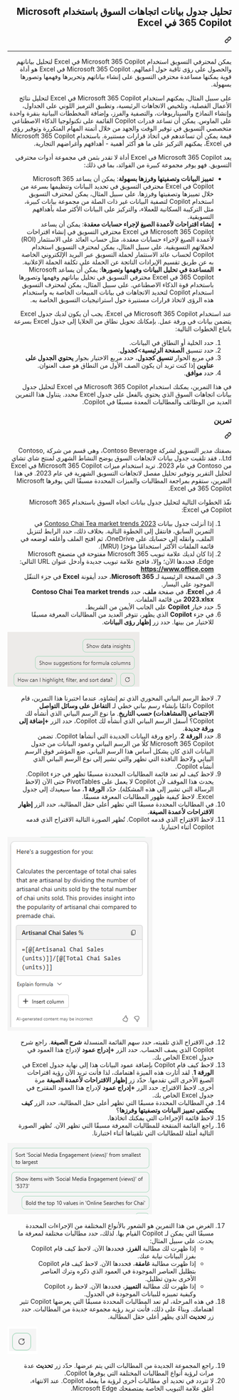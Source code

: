 <div class="Box-sc-g0xbh4-0 eoaCFS js-snippet-clipboard-copy-unpositioned undefined" data-hpc="true"><article class="markdown-body entry-content container-lg" itemprop="text"><div class="markdown-heading" dir="rtl"><h1 tabindex="-1" class="heading-element" dir="rtl">تحليل جدول بيانات اتجاهات السوق باستخدام Microsoft 365 Copilot في Excel</h1><a id="user-content-تحليل-جدول-بيانات-اتجاهات-السوق-باستخدام-microsoft-365-copilot-في-excel" class="anchor" aria-label="Permalink: تحليل جدول بيانات اتجاهات السوق باستخدام Microsoft 365 Copilot في Excel" href="#تحليل-جدول-بيانات-اتجاهات-السوق-باستخدام-microsoft-365-copilot-في-excel"><svg class="octicon octicon-link" viewBox="0 0 16 16" version="1.1" width="16" height="16" aria-hidden="true"><path d="m7.775 3.275 1.25-1.25a3.5 3.5 0 1 1 4.95 4.95l-2.5 2.5a3.5 3.5 0 0 1-4.95 0 .751.751 0 0 1 .018-1.042.751.751 0 0 1 1.042-.018 1.998 1.998 0 0 0 2.83 0l2.5-2.5a2.002 2.002 0 0 0-2.83-2.83l-1.25 1.25a.751.751 0 0 1-1.042-.018.751.751 0 0 1-.018-1.042Zm-4.69 9.64a1.998 1.998 0 0 0 2.83 0l1.25-1.25a.751.751 0 0 1 1.042.018.751.751 0 0 1 .018 1.042l-1.25 1.25a3.5 3.5 0 1 1-4.95-4.95l2.5-2.5a3.5 3.5 0 0 1 4.95 0 .751.751 0 0 1-.018 1.042.751.751 0 0 1-1.042.018 1.998 1.998 0 0 0-2.83 0l-2.5 2.5a1.998 1.998 0 0 0 0 2.83Z"></path></svg></a></div>
<hr>
<p dir="rtl">يمكن لمحترفي التسويق استخدام Microsoft 365 Copilot في Excel لتحليل بياناتهم والحصول على رؤى ثاقبة حول أعمالهم. Microsoft 365 Copilot في Excel هو أداة قوية يمكنها مساعدة محترفي التسويق على إنشاء بياناتهم وتحريرها وفهمها وتصورها بسهولة.</p>
<p dir="rtl">على سبيل المثال، يمكنهم استخدام Microsoft 365 Copilot في Excel لتحليل نتائج الأعمال الفصلية، وتلخيص الاتجاهات الرئيسية، وتطبيق الترميز اللوني على الجداول، وإنشاء النماذج والسيناريوهات، والتصفية والفرز، وإضافة المخططات البيانية بنقرة واحدة على الماوس. يمكن أن تساعد قدرات Copilot القائمة على تكنولوجيا الذكاء الاصطناعي متخصصي التسويق في توفير الوقت والجهد من خلال أتمتة المهام المتكررة وتوفير رؤى قيمة يمكن أن تساعدهم في اتخاذ قرارات مستنيرة. باستخدام Microsoft 365 Copilot في Excel، يمكنهم التركيز على ما هو أكثر أهمية - أهدافهم وأغراضهم التجارية.</p>
<p dir="rtl">يعد Microsoft 365 Copilot في Excel أداة لا تقدر بثمن في مجموعة أدوات محترفي التسويق. فهو يوفر مجموعة كبيرة من الفوائد، بما في ذلك:</p>
<ul dir="rtl">
<li><strong>تمييز البيانات وتصفيتها وفرزها بسهولة</strong>: يمكن أن يساعد Microsoft 365 Copilot في Excel محترفي التسويق في تحديد البيانات وتنظيمها بسرعة من خلال تمييزها وتصفيتها وفرزها. على سبيل المثال، يمكن لمحترف التسويق استخدام Copilot لتصفية البيانات غير ذات الصلة من مجموعة بيانات كبيرة، مثل التركيبة السكانية للعملاء، والتركيز على البيانات الأكثر صلة بأهدافهم التسويقية.</li>
<li><strong>إنشاء اقتراحات لأعمدة الصيغ لإجراء حسابات معقدة</strong>: يمكن أن يساعد Microsoft 365 Copilot في Excel محترفي التسويق في إنشاء اقتراحات لأعمدة الصيغ لإجراء حسابات معقدة، مثل حساب العائد على الاستثمار (ROI) لحملاتهم التسويقية. على سبيل المثال، يمكن لمحترف التسويق استخدام Copilot لحساب عائد الاستثمار لحملة التسويق عبر البريد الإلكتروني الخاصة به عن طريق تقسيم الإيرادات الناتجة عن الحملة على تكلفة الحملة الإعلانية.</li>
<li><strong>المساعدة في تحليل البيانات وفهمها وتصورها</strong>: يمكن أن يساعد Microsoft 365 Copilot في Excel محترفي التسويق في تحليل بياناتهم وفهمها وتصورها باستخدام قوة الذكاء الاصطناعي. على سبيل المثال، يمكن لمحترف التسويق استخدام Copilot لتحديد الاتجاهات في بيانات المبيعات الخاصة به واستخدام هذه الرؤى لاتخاذ قرارات مستنيرة حول استراتيجيات التسويق الخاصة به.</li>
</ul>
<p dir="rtl">عند استخدام Microsoft 365 Copilot في Excel، يجب أن يكون لديك جدول Excel يتضمن بيانات في ورقة عمل. بإمكانك تحويل نطاق من الخلايا إلى جدول Excel بسرعة باتباع الخطوات التالية:</p>
<ol dir="rtl">
<li>حدد الخلية أو النطاق في البيانات.</li>
<li>حدد تنسيق <strong>الصفحة الرئيسية</strong>&gt;<strong>كجدول</strong>.</li>
<li>في مربع الحوار <strong>تنسيق كجدول</strong>، حدد مربع الاختيار بجوار <strong>يحتوي الجدول على عناوين</strong> إذا كنت تريد أن يكون الصف الأول من النطاق هو صف العنوان.</li>
<li>حدد <strong>موافق</strong>.</li>
</ol>
<p dir="rtl">في هذا التمرين، يمكنك استخدام Microsoft 365 Copilot في Excel لتحليل جدول بيانات اتجاهات السوق الذي يحتوي بالفعل على جدول Excel محدد. يتناول هذا التمرين العديد من الوظائف والمطالبات المعدة مسبقًا في Copilot.<br></p>
<div class="markdown-heading" dir="rtl"><h3 tabindex="-1" class="heading-element" dir="rtl">تمرين</h3><a id="user-content-تمرين" class="anchor" aria-label="Permalink: تمرين" href="#تمرين"><svg class="octicon octicon-link" viewBox="0 0 16 16" version="1.1" width="16" height="16" aria-hidden="true"><path d="m7.775 3.275 1.25-1.25a3.5 3.5 0 1 1 4.95 4.95l-2.5 2.5a3.5 3.5 0 0 1-4.95 0 .751.751 0 0 1 .018-1.042.751.751 0 0 1 1.042-.018 1.998 1.998 0 0 0 2.83 0l2.5-2.5a2.002 2.002 0 0 0-2.83-2.83l-1.25 1.25a.751.751 0 0 1-1.042-.018.751.751 0 0 1-.018-1.042Zm-4.69 9.64a1.998 1.998 0 0 0 2.83 0l1.25-1.25a.751.751 0 0 1 1.042.018.751.751 0 0 1 .018 1.042l-1.25 1.25a3.5 3.5 0 1 1-4.95-4.95l2.5-2.5a3.5 3.5 0 0 1 4.95 0 .751.751 0 0 1-.018 1.042.751.751 0 0 1-1.042.018 1.998 1.998 0 0 0-2.83 0l-2.5 2.5a1.998 1.998 0 0 0 0 2.83Z"></path></svg></a></div>
<p dir="rtl">بصفتك مدير التسويق لشركة Contoso Beverage، وهي قسم من شركة Contoso, Ltd.، فقد تلقيت جدول بيانات لاتجاهات السوق يوضح النشاط الشهري لمنتج شاي تشاي من Contoso في عام 2023. تريد استخدام ميزات Microsoft 365 Copilot في Excel لتحليل التقرير وتوفير تحليل مفصل لاتجاهات التسويق الشهرية في عام 2023. في هذا التمرين، ستقوم بمراجعة المطالبات والميزات المحددة مسبقًا التي يوفرها Microsoft 365 Copilot في Excel.</p>
<p dir="rtl">نفّذ الخطوات التالية لتحليل جدول بيانات اتجاه السوق باستخدام Microsoft 365 Copilot في Excel:</p>
<ol dir="rtl">
<li>إذا أنزلت جدول بيانات <a href="https://go.microsoft.com/fwlink/?linkid=2268822" rel="nofollow">Contoso Chai Tea market trends 2023</a> في التمرين السابق، فانتقل إلى الخطوة التالية. بخلاف ذلك، حدد الرابط لتنزيل الملف، وانقله إلى حسابك على OneDrive، ثم افتح الملف وأغلقه لوضعه في قائمة الملفات الأكثر استخدامًا مؤخرًا (MRU).</li>
<li>إذا كان لديك علامة تبويب Microsoft 365 مفتوحة في متصفح Microsoft Edge، فحددها الآن؛ وإلا، فافتح علامة تبويب جديدة وأدخل عنوان URL التالي: <strong><a href="https://www.office.com" rel="nofollow">https://www.office.com</a></strong></li>
<li>في الصفحة الرئيسية لـ <strong>Microsoft 365</strong>، حدد أيقونة <strong>Excel</strong> في جزء التنقّل الموجود على اليسار.</li>
<li>في <strong>Excel</strong>، في صفحة <strong>ملف</strong>، حدد <strong>Contoso Chai Tea market trends 2023.xlsx</strong> من قائمة الملفات.</li>
<li>حدد خيار <strong>Copilot</strong> على الجانب الأيمن من الشريط.</li>
<li>في جزء <strong>Copilot</strong> الذي يظهر، تتوفر العديد من المطالبات المعرفة مسبقًا للاختيار من بينها. حدد زر <strong>إظهار رؤى البيانات</strong>.</li>
</ol>
<p dir="auto"><a target="_blank" rel="noopener noreferrer" href="https://github.com/MicrosoftLearning/MS-4004-Empower-workforce-copilot-use-cases.ar-sa/blob/main/Instructions/Labs/media/copilot-excel-prompts-fb96f587.png"><img src="https://github.com/MicrosoftLearning/MS-4004-Empower-workforce-copilot-use-cases.ar-sa/blob/main/Instructions/Labs/media/copilot-excel-prompts-fb96f587.png" alt="لقطة شاشة تُظهر المطالبات المحددة مسبقًا في جزء Copilot." style="max-width: 100%;"></a></p>
<ol start="7" dir="rtl">
<li>لاحظ الرسم البياني المحوري الذي تم إنشاؤه. عندما اختبرنا هذا التمرين، قام Copilot دائمًا بإنشاء رسم بياني خطي لـ <strong>التفاعل على وسائل التواصل الاجتماعي (المشاهدات) حسب التاريخ</strong>. ما نوع الرسم البياني الذي أنشأه لك Copilot؟ أسفل الرسم البياني الذي أنشأه لك Copilot، حدد الزر <strong>+إضافة إلى ورقة جديدة</strong>.</li>
<li>حدد <strong>الورقة 2</strong>. راجع ورقة البيانات الجديدة التي أنشأها Copilot. تضمن Microsoft 365 Copilot كلًا من الرسم البياني وعمود البيانات من جدول البيانات الذي كان يشكل أساس هذا الرسم البياني. ضع المؤشر فوق الرسم البياني ولاحظ النافذة التي تظهر والتي تشير إلى نوع الرسم البياني الذي أنشأه Copilot.</li>
<li>لاحظ كيف لم تعد قائمة المطالبات المحددة مسبقًا تظهر في جزء Copilot. يحدث هذا الموقف لأن Copilot لا يعمل على PivotTables حتى الآن (لاحظ الرسالة التي تشير إلى هذه المشكلة). حدّد <strong>الورقة 1</strong>، مما سيعيدك إلى جدول Excel. لاحظ كيفية ظهور المطالبات المعرفة مسبقًا.</li>
<li>في المطالبات المحددة مسبقًا التي تظهر أعلى حقل المطالبة، حدد الزر <strong>إظهار الاقتراحات لأعمدة الصيغة</strong>.</li>
<li>لاحظ الاقتراح الذي قدمه Copilot. تُظهر الصورة التالية الاقتراح الذي قدمه Copilot أثناء اختبارنا.</li>
</ol>
<p dir="auto"><a target="_blank" rel="noopener noreferrer" href="https://github.com/MicrosoftLearning/MS-4004-Empower-workforce-copilot-use-cases.ar-sa/blob/main/Instructions/Labs/media/copilot-excel-suggestion-artisanal-63acef26.png"><img src="https://github.com/MicrosoftLearning/MS-4004-Empower-workforce-copilot-use-cases.ar-sa/blob/main/Instructions/Labs/media/copilot-excel-suggestion-artisanal-63acef26.png" alt="لقطة شاشة تُظهر Copilot فيما يتعلق بمبيعات الشاي الحرفي." style="max-width: 100%;"></a></p>
<ol start="12" dir="rtl">
<li>في الاقتراح الذي تلقيته، حدد سهم القائمة المنسدلة <strong>شرح الصيغة</strong>. راجع شرح Copilot الذي يصف الحساب. حدد الزر <strong>+إدراج عمود</strong> لإدراج هذا العمود في جدول Excel الخاص بك.</li>
<li>لاحظ كيف قام Copilot بإضافة عمود البيانات هذا إلى نهاية جدول Excel في <strong>الورقة 1</strong>. لقد أثارت هذه الميزة اهتمامك، لذا فأنت تريد الآن رؤية اقتراحات الصيغ الأخرى التي تقدمها. حدّد زر <strong>إظهار الاقتراحات لأعمدة الصيغة</strong> مرة أخرى. لاحظ الاقتراح. حدد الزر <strong>+إدراج عمود</strong> لإدراج هذا العمود المقترح في جدول Excel الخاص بك.</li>
<li>في المطالبات المحددة مسبقًا التي تظهر أعلى حقل المطالبة، حدد الزر <strong>كيف يمكنني تمييز البيانات وتصفيتها وفرزها</strong>؟</li>
<li>لاحظ قائمة الإجراءات التي يمكنك اتخاذها.</li>
<li>راجع القائمة المنقحة للمطالبات المعرفة مسبقًا التي تظهر الآن. تُظهر الصورة التالية أمثلة للمطالبات التي تلقيناها أثناء اختبارنا.</li>
</ol>
<p dir="auto"><a target="_blank" rel="noopener noreferrer" href="https://github.com/MicrosoftLearning/MS-4004-Empower-workforce-copilot-use-cases.ar-sa/blob/main/Instructions/Labs/media/copilot-excel-data-prompts-a5b3d933.png"><img src="https://github.com/MicrosoftLearning/MS-4004-Empower-workforce-copilot-use-cases.ar-sa/blob/main/Instructions/Labs/media/copilot-excel-data-prompts-a5b3d933.png" alt="لقطة شاشة تعرض مطالبات بيانات محددة مسبقًا، مثل الفرز والخط العريض وإظهار عناصر محددة." style="max-width: 100%;"></a></p>
<ol start="17" dir="rtl">
<li>الغرض من هذا التمرين هو الشعور بالأنواع المختلفة من الإجراءات المحددة مسبقًا التي يمكن لـ Copilot القيام بها. لذلك، حدد مطالبات مختلفة لمعرفة ما يحدث. على سبيل المثال:
<ul dir="rtl">
<li>إذا ظهرت لك مطالبة <strong>الفرز</strong>، فحددها الآن. لاحظ كيف قام Copilot بفرز البيانات نيابة عنك.</li>
<li>إذا ظهرت مطالبة <strong>غامقة</strong>، فحددها الآن. لاحظ كيف قام Copilot بتظليل العناصر الموجودة في العمود الذي ذكره وترك العناصر الأخرى بدون تظليل.</li>
<li>إذا ظهرت لك مطالبة <strong>التمييز</strong>، فحددها الآن. لاحظ رد Copilot وكيفية تمييزه للبيانات الموجودة في الجدول.</li>
</ul>
</li>
<li>في هذه المرحلة، لم تعد المطالبات المحددة مسبقًا التي يعرضها Copilot تثير اهتمامك. وبناءً على ذلك، فأنت تريد رؤية مجموعة جديدة من المطالبات. حدد زر <strong>تحديث</strong> الذي يظهر أعلى حقل المطالبة.</li>
</ol>
<p dir="auto"><a target="_blank" rel="noopener noreferrer" href="https://github.com/MicrosoftLearning/MS-4004-Empower-workforce-copilot-use-cases.ar-sa/blob/main/Instructions/Labs/media/copilot-excel-refresh-prompt-icon-3e82c059.png"><img src="https://github.com/MicrosoftLearning/MS-4004-Empower-workforce-copilot-use-cases.ar-sa/blob/main/Instructions/Labs/media/copilot-excel-refresh-prompt-icon-3e82c059.png" alt="لقطة شاشة تُظهر زر مطالبة التحديث." style="max-width: 100%;"></a></p>
<ol start="19" dir="rtl">
<li>راجع المجموعة الجديدة من المطالبات التي يتم عرضها. حدّد زر <strong>تحديث</strong> عدة مرات لرؤية أنواع المطالبات المختلفة التي يوفرها Copilot.</li>
<li>لا تتردد في تحديد أي مطالبات أخرى لرؤية ما يفعله Copilot. عند الانتهاء، أغلق علامة التبويب الخاصة بمتصفحك Microsoft Edge.</li>
</ol>
</article></div>
